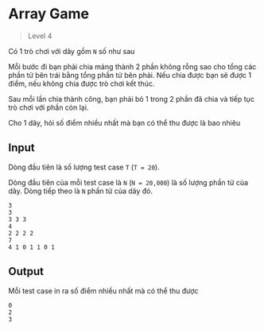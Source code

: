 # Array Game
>
> Level 4

Có 1 trò chơi với dãy gồm `N` số như sau

Mỗi bước đi bạn phải chia mảng thành 2 phần không rỗng sao cho tổng các phần tử bên trái bằng tổng phần tử bên phải.
Nếu chia được bạn sẽ được 1 điểm, nếu không chia được trò chơi kết thúc.

Sau mỗi lần chia thành công, bạn phải bỏ 1 trong 2 phần đã chia và tiếp tục trò chơi với phần còn lại.

Cho 1 dãy, hỏi số điểm nhiều nhất mà bạn có thể thu được là bao nhiêu

## Input

Dòng đầu tiên là số lượng test case `T` (`T = 20`).

Dòng đầu tiên của mỗi test case là `N` (`N = 20,000`) là số lượng phần tử của dãy.
Dòng tiếp theo là `N` phần tử của dãy đó.

```
3
3
3 3 3
4
2 2 2 2
7
4 1 0 1 1 0 1
```

## Output

Mỗi test case in ra số điểm nhiều nhất mà có thể thu được


```
0
2
3
```